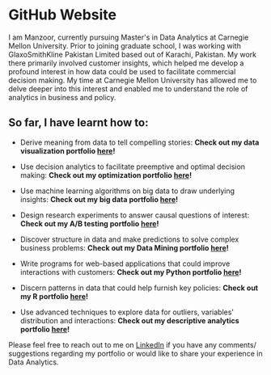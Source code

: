 # GitHub Website  

I am Manzoor, currently pursuing Master's in Data Analytics at Carnegie Mellon University. Prior to joining graduate school, I was working with GlaxoSmithKline Pakistan Limited based out of Karachi, Pakistan. My work there primarily involved customer insights, which helped me develop a profound interest in how data could be used to facilitate commercial decision making. My time at Carnegie Mellon University has allowed me to delve deeper into this interest and enabled me to understand the role of analytics in business and policy. 

## So far, I have learnt how to:

* Derive meaning from data to tell compelling stories: **Check out my data visualization portfolio [here](https://mhmirza.github.io/DataViz/)!**

* Use decision analytics to facilitate preemptive and optimal decision making: **Check out my optimization portfolio [here](https://mhmirza.github.io/Optimization/)!**

* Use machine learning algorithms on big data to draw underlying insights: **Check out my big data portfolio [here](https://mhmirza.github.io/BigData/)!**

* Design research experiments to answer causal questions of interest: **Check out my A/B testing portfolio [here](https://mhmirza.github.io/ABTesting/)!**

* Discover structure in data and make predictions to solve complex business problems: **Check out my Data Mining portfolio [here](https://mhmirza.github.io/DataMining/)!**

* Write programs for web-based applications that could improve interactions with customers: **Check out my Python portfolio [here](https://mhmirza.github.io/PythonProgramming/)!**

* Discern patterns in data that could help furnish key policies: **Check out my R portfolio [here](https://mhmirza.github.io/RAnalytics/)!**

* Use advanced techniques to explore data for outliers, variables' distribution and interactions: **Check out my descriptive analytics portfolio [here](https://mhmirza.github.io/DescriptiveAnalytics/)!**


Please feel free to reach out to me on [LinkedIn](https://www.linkedin.com/in/manzoorhassanmirza/) if you have any comments/ suggestions regarding my portfolio or would like to share your experience in Data Analytics.

